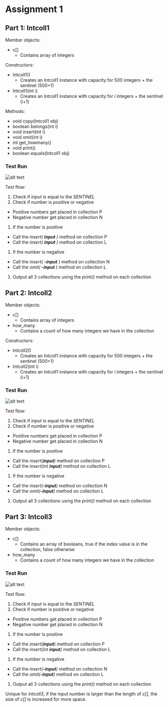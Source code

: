 Assignment 1
============

## Part 1: Intcoll1
Member objects:
* c[]
  * Contains array of integers

Constructors: 
* Intcoll1()
  * Creates an Intcoll1 instance with capacity for 500 integers + the sentinel (500+1)
* Intcoll1(int i)
  * Creates an Intcoll1 instance with capacity for *i* integers + the sentinel (i+1)

Methods:
* void copy(Intcoll1 obj)
* boolean belongs(int i)
* void insert(int i)
* void omit(int i)
* int get_howmany()
* void print()
* boolean equals(Intcoll1 obj)

### Test Run
![alt text](images/intcoll1.png "Intcoll1 Test Run")

Test flow:

1. Check if *input* is equal to the *SENTINEL* 
1. Check if number is positive or negative
  * Positive numbers get placed in collection P
  * Negative number get placed in collection N
1. If the number is positive
  * Call the *insert( **input** )* method on collection P
  * Call the *insert( **input** )* method on collection L
1. If the number is negative
  * Call the *insert( **-input** )* method on collection N
  * Call the *omit( **-input** )* method on collection L
1. Output all 3 collections using the *print()* method on each collection

## Part 2: Intcoll2
Member objects:
* c[]
  * Contains array of integers
* how_many
  * Contains a count of how many integers we have in the collection

Constructors: 
* Intcoll2()
  * Creates an Intcoll1 instance with capacity for 500 integers + the sentinel (500+1)
* Intcoll2(int i)
  * Creates an Intcoll1 instance with capacity for *i* integers + the sentinel (i+1)

### Test Run
![alt text](images/intcoll2.png "Intcoll2 Test Run")

Test flow:
1. Check if *input* is equal to the *SENTINEL* 
1. Check if number is positive or negative
  * Positive numbers get placed in collection P
  * Negative number get placed in collection N
1. If the number is positive
  * Call the *insert(**input**)* method on collection P
  * Call the *insert(int **input**)* method on collection L
1. If the number is negative
  * Call the *insert(**-input**)* method on collection N
  * Call the *omit(**-input**)* method on collection L
1. Output all 3 collections using the *print()* method on each collection

## Part 3: Intcoll3
Member objects:
* c[]
  * Contains an array of booleans, true if the index value is in the collection, false otherwise
* how_many
  * Contains a count of how many integers we have in the collection
 
### Test Run
![alt text](images/intcoll3.png "Intcoll3 Test Run")

Test flow:
1. Check if *input* is equal to the *SENTINEL* 
1. Check if number is positive or negative
  * Positive numbers get placed in collection P
  * Negative number get placed in collection N
1. If the number is positive
  * Call the *insert(**input**)* method on collection P
  * Call the *insert(int **input**)* method on collection L
1. If the number is negative
  * Call the *insert(**-input**)* method on collection N
  * Call the *omit(**-input**)* method on collection L
1. Output all 3 collections using the *print()* method on each collection

Unique for *intcoll3*, if the input number is larger than the length of *c[]*, the size of *c[]* is increased for more space.